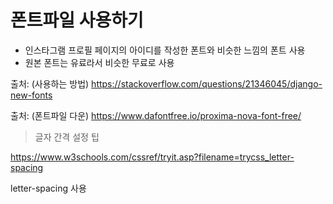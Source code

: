 # 폰트파일 사용하기



* 인스타그램 프로필 페이지의 아이디를 작성한 폰트와 비슷한 느낌의 폰트 사용
* 원본 폰트는 유료라서 비슷한 무료로 사용



출처: (사용하는 방법) https://stackoverflow.com/questions/21346045/django-new-fonts

출처: (폰트파일 다운) https://www.dafontfree.io/proxima-nova-font-free/







> 글자 간격 설정 팁

https://www.w3schools.com/cssref/tryit.asp?filename=trycss_letter-spacing



letter-spacing 사용